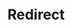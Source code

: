 ﻿---
layout: src/layouts/Redirect.astro
title: Redirect
redirect: https://octopus.com/docs/deployments/databases/configuration/permissions
pubDate:  2023-01-01
navSearch: false
navSitemap: false
navMenu: false
---
